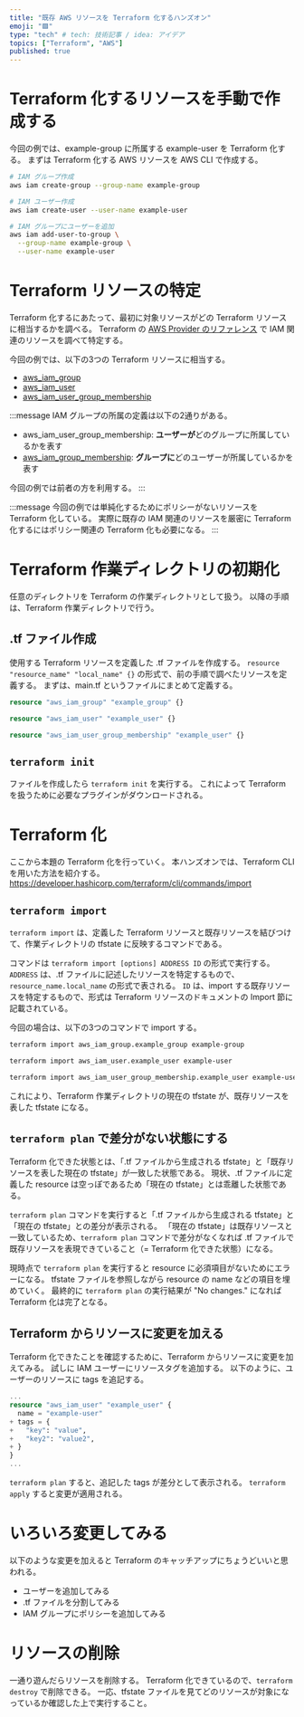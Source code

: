 ```yaml
---
title: "既存 AWS リソースを Terraform 化するハンズオン"
emoji: "🟪"
type: "tech" # tech: 技術記事 / idea: アイデア
topics: ["Terraform", "AWS"]
published: true
---
```


# Terraform 化するリソースを手動で作成する

今回の例では、example-group に所属する example-user を Terraform 化する。
まずは Terraform 化する AWS リソースを AWS CLI で作成する。

```sh
# IAM グループ作成
aws iam create-group --group-name example-group

# IAM ユーザー作成
aws iam create-user --user-name example-user

# IAM グループにユーザーを追加
aws iam add-user-to-group \
  --group-name example-group \
  --user-name example-user
```

# Terraform リソースの特定

Terraform 化するにあたって、最初に対象リソースがどの Terraform リソースに相当するかを調べる。
Terraform の [AWS Provider のリファレンス](https://registry.terraform.io/providers/hashicorp/aws/latest/docs) で IAM 関連のリソースを調べて特定する。

今回の例では、以下の3つの Terraform リソースに相当する。

- [aws_iam_group](https://registry.terraform.io/providers/hashicorp/aws/latest/docs/resources/iam_group)
- [aws_iam_user](https://registry.terraform.io/providers/hashicorp/aws/latest/docs/resources/iam_user)
- [aws_iam_user_group_membership](https://registry.terraform.io/providers/hashicorp/aws/latest/docs/resources/iam_user_group_membership)


:::message
IAM グループの所属の定義は以下の2通りがある。

- aws_iam_user_group_membership: **ユーザーが**どのグループに所属しているかを表す
- [aws_iam_group_membership](https://registry.terraform.io/providers/hashicorp/aws/latest/docs/resources/iam_group_membership): **グループに**どのユーザーが所属しているかを表す

今回の例では前者の方を利用する。
:::

:::message
今回の例では単純化するためにポリシーがないリソースを Terraform 化している。
実際に既存の IAM 関連のリソースを厳密に Terraform 化するにはポリシー関連の Terraform 化も必要になる。
:::


# Terraform 作業ディレクトリの初期化

任意のディレクトリを Terraform の作業ディレクトリとして扱う。
以降の手順は、Terraform 作業ディレクトリで行う。

## .tf ファイル作成

使用する Terraform リソースを定義した .tf ファイルを作成する。
`resource "resource_name" "local_name" {}` の形式で、前の手順で調べたリソースを定義する。
まずは、main.tf というファイルにまとめて定義する。

```tf:main.tf
resource "aws_iam_group" "example_group" {}

resource "aws_iam_user" "example_user" {}

resource "aws_iam_user_group_membership" "example_user" {}
```

## `terraform init`

ファイルを作成したら `terraform init` を実行する。
これによって Terraform を扱うために必要なプラグインがダウンロードされる。


# Terraform 化

ここから本題の Terraform 化を行っていく。
本ハンズオンでは、Terraform CLI を用いた方法を紹介する。
https://developer.hashicorp.com/terraform/cli/commands/import

## `terraform import`

`terraform import` は、定義した Terraform リソースと既存リソースを結びつけて、作業ディレクトリの tfstate に反映するコマンドである。

コマンドは `terraform import [options] ADDRESS ID` の形式で実行する。
`ADDRESS` は、.tf ファイルに記述したリソースを特定するもので、 `resource_name.local_name` の形式で表される。
`ID` は、import する既存リソースを特定するもので、形式は Terraform リソースのドキュメントの Import 節に記載されている。

今回の場合は、以下の3つのコマンドで import する。

```sh
terraform import aws_iam_group.example_group example-group

terraform import aws_iam_user.example_user example-user

terraform import aws_iam_user_group_membership.example_user example-user/example-group
```

これにより、Terraform 作業ディレクトリの現在の tfstate が、既存リソースを表した tfstate になる。


## `terraform plan` で差分がない状態にする

Terraform 化できた状態とは、「.tf ファイルから生成される tfstate」と「既存リソースを表した現在の tfstate」が一致した状態である。
現状、.tf ファイルに定義した resource は空っぽであるため「現在の tfstate」とは乖離した状態である。

`terraform plan` コマンドを実行すると「.tf ファイルから生成される tfstate」と「現在の tfstate」との差分が表示される。
「現在の tfstate」は既存リソースと一致しているため、`terraform plan` コマンドで差分がなくなれば .tf ファイルで既存リソースを表現できていること（= Terraform 化できた状態）になる。

現時点で `terraform plan` を実行すると resource に必須項目がないためにエラーになる。
tfstate ファイルを参照しながら resource の name などの項目を埋めていく。
最終的に `terraform plan` の実行結果が "No changes." になれば Terraform 化は完了となる。


## Terraform からリソースに変更を加える

Terraform 化できたことを確認するために、Terraform からリソースに変更を加えてみる。
試しに IAM ユーザーにリソースタグを追加する。
以下のように、ユーザーのリソースに tags を追記する。

```diff:main.tf
...
resource "aws_iam_user" "example_user" {
  name = "example-user"
+ tags = {
+   "key": "value",
+   "key2": "value2",
+ }
}
...
```

`terraform plan` すると、追記した tags が差分として表示される。
`terraform apply` すると変更が適用される。


# いろいろ変更してみる

以下のような変更を加えると Terraform のキャッチアップにちょうどいいと思われる。

- ユーザーを追加してみる
- .tf ファイルを分割してみる
- IAM グループにポリシーを追加してみる


# リソースの削除

一通り遊んだらリソースを削除する。
Terraform 化できているので、`terraform destroy` で削除できる。
一応、tfstate ファイルを見てどのリソースが対象になっているか確認した上で実行すること。
